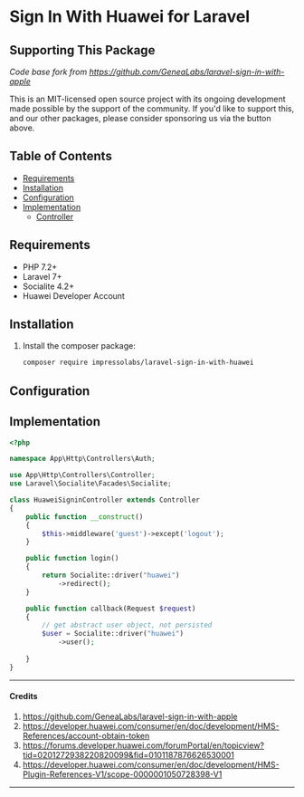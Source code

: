 
# Sign In With Huawei for Laravel


## Supporting This Package
*Code base fork from https://github.com/GeneaLabs/laravel-sign-in-with-apple*

This is an MIT-licensed open source project with its ongoing development made possible by the support of the community. If you'd like to support this, and our other packages, please consider sponsoring us via the button above.


## Table of Contents
- [Requirements](#Requirements)
- [Installation](#Installation)
- [Configuration](#Configuration)
- [Implementation](#Implementation)
  - [Controller](#Controller)

<a name="Requirements"></a>
## Requirements

- PHP 7.2+
- Laravel 7+
- Socialite 4.2+
- Huawei Developer Account

<a name="Installation"></a>
## Installation

1. Install the composer package:
    ```sh
    composer require impressolabs/laravel-sign-in-with-huawei
    ```

<a name="Configuration"></a>
## Configuration

<a name="Implementation"></a>
## Implementation

```php
<?php

namespace App\Http\Controllers\Auth;

use App\Http\Controllers\Controller;
use Laravel\Socialite\Facades\Socialite;

class HuaweiSigninController extends Controller
{
    public function __construct()
    {
        $this->middleware('guest')->except('logout');
    }

    public function login()
    {
        return Socialite::driver("huawei")
            ->redirect();
    }

    public function callback(Request $request)
    {
        // get abstract user object, not persisted
        $user = Socialite::driver("huawei")
            ->user();
        
    }
}
```

----------

#### Credits
1. https://github.com/GeneaLabs/laravel-sign-in-with-apple
2. https://developer.huawei.com/consumer/en/doc/development/HMS-References/account-obtain-token
3. https://forums.developer.huawei.com/forumPortal/en/topicview?tid=0201272938220820099&fid=0101187876626530001
4. https://developer.huawei.com/consumer/en/doc/development/HMS-Plugin-References-V1/scope-0000001050728398-V1

----------



